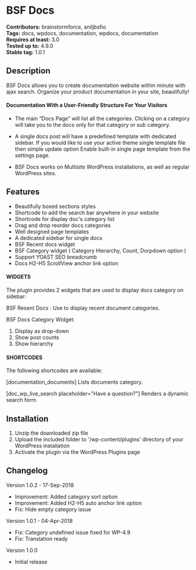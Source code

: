 # BSF Docs #
**Contributors:** brainstormforce, aniljbsfio  
**Tags:** docs, wpdocs, documentation, wpdocs, documentation  
**Requires at least:** 3.0  
**Tested up to:** 4.9.0  
**Stable tag:** 1.0.1

## Description ##

BSF Docs allows you to create documentation website within minute with ajax search. Organize your product documentation in your site, beautifully!

#### Documentation With a User-Friendly Structure For Your Visitors ####

* The main “Docs Page” will list all the categories. Clicking on a category will take you to the docs only for that category or sub category.

* A single docs post will have a predefined template with dedicated sidebar. If you would like to use your active theme single template file then simple update option Enable built-in single page template from the settings page.

* BSF Docs works on Multisite WordPress installations, as well as regular WordPress sites.


## Features ##

* Beautifully boxed sections styles
* Shortcode to add the search bar anywhere in your website
* Shortcode for display doc's category list 	
* Drag and drop reorder docs categories 
* Well designed page templates
* A dedicated sidebar for single docs
* BSF Recent docs widget
* BSF Category widget ( Category Hierarchy, Count, Dorpdown option )
* Support YOAST SEO breadcrumb 
* Docs H2-H5 ScrollView anchor link option

#### WIDGETS ####

The plugin provides 2 widgets that are used to display docs category on sidebar:

BSF Resent Docs : Use to display recent document categories.

BSF Docs Category Widget:
 1. Display as drop-down
 2. Show post counts
 3. Show hierarchy

#### SHORTCODES ####

The following shortcodes are available:

[documentation_documents] Lists documents category.

[doc_wp_live_search placeholder="Have a question?"] Renders a dynamic search form.


## Installation ##

1. Unzip the downloaded zip file
2. Upload the included folder to '/wp-content/plugins' directory of your WordPress installation
3. Activate the plugin via the WordPress Plugins page


## Changelog ##

Version 1.0.2 - 17-Sep-2018
* Improvement: Added category sort option
* Improvement: Added H2-H5 auto anchor link option
* Fix: Hide empty category issue

Version 1.0.1 - 04-Apr-2018
* Fix: Category undefined issue fixed for WP-4.9 
* Fix: Translation ready

Version 1.0.0
* Initial release
